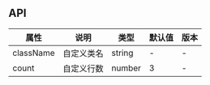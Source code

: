 ## API

| 属性      | 说明       | 类型   | 默认值 | 版本 |
| --------- | ---------- | ------ | ------ | ---- |
| className | 自定义类名 | string | -      | -    |
| count     | 自定义行数 | number | 3      | -    |
